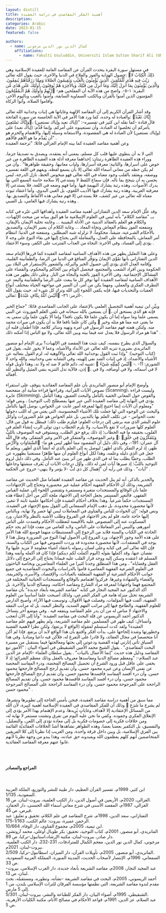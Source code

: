 ```yaml
---
layout: distill
title: أهمية الفكر المقاصدي في دراسة العقيدة
description:
categories: Arabic
date: 2023-01-15
featured: false

authors:
  - name: كمال الدين نور الدين مرجوني
    affiliations:
      - name: Fakulti Usuluddin, Universiti Islam Sultan Sharif Ali (UNISSA)
---
```


<div class="rtl">

في مستهل سورة البقرة يتحدث القرآن عن المقاصد العامة للعقيدة الإسلامية وهي حصول الهداية والفوز والفلاح في الدنيا والآخرة، حيث يقول الله تعالى: ذَلِكَ الْكِتَابُ لا رَيْبَ فِيهِ هُدًى لِّلْمُتَّقِينَ. الَّذِينَ يُؤْمِنُونَ بِالْغَيْبِ وَيُقِيمُونَ الصَّلاةَ وَمِمَّا رَزَقْنَاهُمْ يُنفِقُونَ. وَالَّذِينَ يُؤْمِنُونَ بِمَا أُنزِلَ إلَيْكَ وَمَا أُنزِلَ مِن قَبْلِكَ وَبِالآخِرَةِ هُمْ يُوقِنُونَ. أُولَئِكَ عَلَى هُدًى مِّن رَّبِّهِمْ وَأُولَئِكَ هُمُ الْـمُفْلِحُونَ -البقرة: ١-٥-. واضح من هذه الآية أن المفلحين هم المؤمنون الذين آمنوا بالقرآن وبالكتب السماوية السابقة، وآمنوا بالغيب وباليوم الآخر، وأقاموا الصلاة، وآتوا الزكاة.
<br><br>
وقد أشار القرآن الكريم إلى أن المقاصد الإلهية وغاياتها هي إثبات وحدانية الله تعالى والعبادة له وحده، كما ورد هذا الأمر في الآية الخامسة من سورة الفاتحة: إِيَّاكَ نَعْبُدُ وَإِيَّاكَ نَسْتَعِينُ، قال قتادة -كما نقله ابن كثير في تفسيره-: "(إياك نعبد وإياك نستعين) يأمركم أن تخلصوا له العبادة، وأن تستعينوه على أمركم. وإنما قُدِّم: (إياك نعبد) على (وإياك نستعين) لأن العبادة له هي المقصودة، والاستعانة وسيلة إليها، والاهتمام والحزم هو أن يُقدَّم ما هو الأهم فالأهم" .  
وعن أهمية مقاصد العقيدة كما بينه الإمام الغزالي قائلا: "ترجمة العقيدة
<br><br>
التي لا بد أن ينطوي عليها قلب كل مسلم، بمعنى أنه يعتقده، ويصدق به تصديقا جزما، ووراء هذه العقيدة الظاهرة رتبتان: إحداهما معرفة أدلة هذه العقيدة الظاهرة من غير خوض على أسرارها، والثانية: معرفة أسرارها، ولباب معانيها، وحقيقة ظواهرها" . وأن من لم يكن حظه من معاني أسماء الله تعالى إلا بأن يسمع لفظه، ويفهم في اللغة تفسيره ووصفه، ويعتقد بالقلب وجود معناه في الله تعالى فهو مبخوس الحظ، نازل الدرجة، ليس يحسن به أن يتبجح بما ناله. فإن سماع اللفظ لا يستدعي إلا سلامة حاسة السمع التي بها يدرك الأصوات، وهذه رتبة يشارك البهيمة فيها. وأما فهم وضعه في اللغة، فلا يستدعي إلا معرفته العربية، وهذه رتبة يشارك فيها الأديب اللغوي، بل الغبي البدوي. وأما اعتقاد ثبوت معناه لله تعالى من غير كشف، فلا يستدعي إلا فهم معاني هذه الألفاظ والتصديق بها. وهذه رتبة يشارك فيها العامي، بل الصبي .
<br><br>
وقد علَّل الإمام سعد الدين التفتازاني أهمية مقاصد العقيدة وأهدافها التي عبّره في كتابه بــ "مقاصد الكلام" بأنه ليس في العلوم الإسلامية ما هو أليق ببيانه من مبحث الإلهيات، والكلام هو العلم بالعقائد الدينية عن الأدلة اليقينية ... وغايته تحلية الإيمان بالإيقان، ومنفعته الفوز بنظام المعاش ونجاة المعاد ... وغاية الكلام أن يصير الإيمان، والتصديق بالأحكام الشـرعية، متيقناً، محكوماً، لا تزلزله شبه المبطلين. ومنفعته في الدنيا: انتظام أمر المعاش، بالمحافظة على العدل، والمعاملة التي يحتاج إليها في بقاء النوع على وجه لا يؤدي إلى الفساد، وفي الآخرة: النجاة من العذاب المترتب على الكفر، وسوء الاعتقاد .
<br><br>
وعلى هذا التعليل يظهر من هذه الأهداف السامية لمقاصد العقيدة كما قررها الإمام سعد الدين التفتازاني بأنها تقَوِّي الإيمانَ وتوَفِّر المنافعَ في الدنيا من الرضا، والطمأنينة القلبية، وإقامة العدل الذي يؤدي إلى حصول الخير والبركة، والشعور بالإستقرار في البلاد بين الحكومة وبين أفراد الشعب والمجتمع، فيحصل الوئام بين الحاكم والمحكوم، والقضاء على المشاكل الإجتماعية. وفي الآخرة الفوز بالجنة والنجاة من النار.
وعلى ذلك يظهر من هذه الأهداف السامية لمقاصد العقيدة أنها توفر كل ما يبعث على الرضا والطمأنينة والبعد عن التطرف الفكري والعملي. ومهما يكن من أمر، أن السير في مواجهة الحياة بمختلف أنواع العقبات والتحديات فيها، فإنه يكفي اللجوء إلى الله وترك كل شيء له. حيث يقول الله تعالى: أَلَيْسَ ٱللَّهُ بِكَافٍ عَبْدَهُ -الزمر: ۳٦-.
<br><br>
وبيَّن ابن تيمية أهمية التحصيل العلمي بالإعتماد على الجانب المقاصدي قائلا: "جماع الخير أن يستعين بالله سبحانه في تلقي العلم الموروث عن النبي ، فإنه هو الذي يستحق أن يسمى علما وما سواه إما أن يكون علما فلا يكون نافعا؟ وإما ألا يكون علما وإن سمي به. ولئن كان علما نافعا فلا بد أن يكون في ميراث محمد  ما يغني عنه مما هو مثله وخير منه. ولتكن همته فهم مقاصد الرسول في أمره ونهيه وسائر كلامه. فإذا اطمأن قلبه أن هذا هو مراد الرسول فلا يعدل عنه فيما بينه وبين الله تعالى، ولا مع الناس إذا أمكنه ذلك" .
<br><br>
والسؤال الذي يطرح بنفسه، كيف نثبت هذا المقصد في الإلهيات؟
يرى الإمام أبو منصور الماتريدي بضرورة تنزيه الله تعالى عن الأنداد والأشباه، وعما لا يجوز عليه، يقول في (كتاب التوحيد): "وإذا ثبت القول بوحدانية الله تعالى والألوهية له، لزم القول بتعاليه عن الأشباه والأضداد، إذ في إثبات الضد نفى إلهيته، وفي التشابه نفى وحدانيته، والله واحد لا شبيه له، دائم قائم لا ضد له ولا ند، وهذا تأويل قوله:  لَيْسَ كَمِثْلِهِ شَيْءٌ -الشورى: 11- . إذن، فالآية تدل التنزيه بنفي المثيل والنظير لله ، لا في أسمائه، ولا في أوصافه، ولا في أفعاله.
<br><br>
وأوضح الإمام أبو منصور الماتريدي بأن علم المقاصد العقائدية يتوقف على استقراء نصوص الآيات القرآنية، وقراءتها قراءة متأنية أى متفحصة (Scanning)، وليست قراءة عابرة (Skimming)، والغوص حول المعاني الخفية بالتأمل والبحث العميق، وهذا التأمل يؤدي في النهاية إلى مقاصد العقيدة التي عبر عنها بمصطلح (لب التوحيد) ، ونص قوله: "ومعلوم أن الآيات إنما احتيج إليها لمعرفة أمور غابت عن الحواس، يوصل إليها بالتأمل والبحث عن الوجوه التي لها جعلت تلك الأشياء المحسوسة، التي يغني من له اللب دخولها تحت الحواس - عن تكلف العلم بها بالتدبير، بل علم الحواس هو علم الضرورات وأوائل علوم البشر الذي منه يرتقي إلى درجات العلوم؛ فيلزم طلب ذلك؛ فيبطل به قول من قال: العلوم كلها ضرورات لا تقع بالأسباب، ولا يلزم الخطاب دون تولى الرب إنشاءَ العلم في القلوب بحقيقه ما فيه الخطاب؛ إذ ذلك يرفع حق الطلب، ويستوفي فيه الموصوف باللبِّ وغير الموصوف، والمتفكر في الأمر وغير المتفكر، وقد قال اللَّه : وَيَتَفَكَّرُونَ فِي خَلْقِ السَّمَاوَاتِ وَالْأَرْضِ -آل عمران: 191-، وفي ذلك دليل أن المقصود مما أظهر ليس هو ما ظهر، إذ لزم التفكر بالذي أظهر؛ ليوصل به إلى العلم بالذي له أنشأ الذي أظهر، ويعلم ما جعل في الذي دليله وعلمه، وهذا لكل أنواع العلوم أن منها ظاهرًا مستغنيا بظهوره عن الطلب، وخفيًّا يطلب بما له في الذي ظهر من أثر ينبئ عنه التأمل. وفي ذلك دليل لزوم التوحيد باللبِّ؛ إذ صيرها آيات لمن له ذلك، وأوَّل درجات الآيات أن يُعَرف منشئها وجاعلها آيات" . وذلك في رأيه أن "إهمال كل ذي لبٍّ -لا يؤمر ولا ينهى- خروج عن الحكمة" .
<br><br>
والجدير بالذكر، أنه لم ينل الحديث عن مقاصد العقيدة اهتماما مثل الحديث عن مقاصد الشريعة، وذلك أن الأحكام الفقهية أحكام عملية غير محصورة وتحتاج إلى الإجتهادات، علما بأن الوقائع والمستجدات متغيرة ومستمرة وتقتضي اللجوء إلى عملية القياس الفقهي. فالتغير المستمر يجعل الحاجة إلى الاجتهاد ملحة أكثر من أجل إعطاء هذه المستجدات حكماً شرعياً. وهذا بخلاف أحكام العقيدة فإن أحكامها علمية ثابتة لا تتغير، لأنها محصورة محدودة، بل ذهب الإمام السمعاني إلى القول بمنع الإجتهاد في العقيدة، ونص قوله: "إن الحوادث للناس والفتاوى في المعاملات ليس لها حصر ولا نهاية، وبالناس إليها حاجة عامة، فلو لم يجز الاجتهاد في الفروع وطلب الأشبه بالنظر والاعتبار، ورد المسكوت عنه إلى المنصوص عليه بالأقيسة لتعطلت الأحكام وفسدت على الناس أمورهم، والتبس أمر المعاملات على الناس، ولابد للعامي من مفت فإذا لم يجد حكم الحادثة في الكتاب والسنة فلابد من الرجوع إلى المستنبطات منهما فوسع الله هذا الأمر على هذه الأمة وجوز الاجتهاد، ورد الفروع إلى الأصول لهذا النوع من الضرورة ومثل هذا لا يوجد في المعتقدات، لأنها محصورة محدودة قد وردت النصوص فيها من الكتاب والسنة، فإن الله تعالى أمر في كتابه وعلى لسان رسوله باعتقاد أشياء معلومة لا مزيد عليها ولا نقصان عنها، وقد أكملها بقوله (اليوم أكملت لكم دينكم) فإذا كان قد أكمله وأتمه وهذا المسلم قد اعتقده وسكن إليه ووجد قرار القلب عليه فبماذا يحتاج إلى الرجوع إلى دلائل العقل وقضاياه" .
ومن هذا المنطلق وجدنا كثيرا من العلماء المعاصرين وبخاصة الباحثون في العلوم الشرعية الفقهية المعاصرة قاموا بالدراسات والبحوث المقاصدية في جميع جوانب الأحكام الشرعية أو الفقهية المتعلقة بالعبادات، والإقتصاد، والأسرة، والجريمة، والقضاء والشهادة وغيرها. فركزوا اهتمامم بالوقائع والمستجدات الحياتية المختلفة في المجتمع فهما واجتهادا لمعرفة مراد الشارع ومقاصد أحكامه، ومصالح الدنيا والآخرة. بل أكد الدكتور عبد المجيد النجار في كتابه "مقاصد الشريعة بأبعاد جديدة" بأن مقاصد الشريعة تحتل منزلة هامة في الفكر الشرعي، ولذلك أصبحت علما أساسيا من العلوم الفقهية، ألفت فيها المؤلفات، وفصلت فيها الأقوال، وتوسعت فيها الآراء، وأصبح الدارس للعلوم الفقهية، والطامح فيها إلى مراتب الفهم السديد، والنظر البعيد، بل له مراتب التفقه والاجتهاد لا مناص له من أن يدر علم المقاصد ويتفقه فيه .
وفي موضع آخر يتساءل الدكتور أحمد الريسوني عن قلة البحث في مقاصد العقيدة: "وأنا إلى الآن أتعجب وأتساءل: كيف ظهر في المسلمين علم مقاصد الشريعة، ولم يظهر فيهم علم مقاصد العقيدة؟ ولقد كدت أستسلم لمقولة (الواقع لا يرتفع)، ولكن نظرا لأهمية القضية وخطورتها وشدة إلحاحها على، بدأت أفكر وأقتنع بأن هذا الواقع لابد أن يرتفع. فإذا لم أكن أنا متخصصا في مجال العقائد، ولا قادرا على التفرغ له، فلأكن فيه داعيا ومناديا. وفي هذا السياق تأتي إثارتي لهذه القضية ودعوتي إلى بحثها ومعالجتها فيما يستقبل من مسيرة البحث المقاصدي" .
يقول الشيخ محمد الأمين الشنقيطي في أضواء البيان : "الأمور تبع المقاصد ودليل هذه حديث "إنما الأعمال بالنيات" . يقول سلطان العلماء -الإمام عز الدين عبد السلام-: "ومعظم مصالح الدنيا ومفاسدها معروف بالعقل وذلك معظم الشرائع؛ إذ لا يخفى على عاقل قبل ورود الشرع أن تحصيل المصالح المحضة، ودرء المفاسد المحضة عن نفس الإنسان وعن غيره محمود حسن، وأن تقديم أرجح المصالح فأرجحها محمود حسن، وأن درء أفسد المفاسد فأفسدها محمود حسن، وأن تقديم أرجح المصالح فأرجحها محمود حسن، وأن درء أفسد المفاسد فأفسدها محمود حسن، وأن تقديم المصالح الراجحة على المرجوحة محمود حسن، وأن درء المفاسد الراجحة على المصالح المرجوحة محمود حسن" .
<br><br>
مما سبق من أهمية دراسة مقاصد العقيدة، فنحن بأمس الحاجة إلى تطويرها ونشرها، وذلك أن للفكر المقاصدي في العقيدة الإسلامية أهمية كبيرة، لأن الله  لم يشرع ما شَرَع من المسائل الإعتقادية إلا لأهداف وغاياتٍ يُرِيدها. وعدم الإهتمام بهذا الأمر يؤدي إلى الإنغلاق الفكري وجموده. وكفي ما نحن عليه اليوم من تفرق وتشتت مستمر لا نهاية له، ومن خلافات فكرية إلى خصومات فكرية بل إلى معادة تؤدي إلى اللعن، والتضليل، والتفسيق، بل التكفير بعضنا بعضا، وهذه الظواهر نشاهدها أشدّ الخلافات العقائديّة القائمة بين الفرق الإسلامية، بل وبين داخل فرقة واحدة، ومن الغريب إذا نظرنا إلى كلا الفريقين المتخاصمين أنهم كلهم يعظمون الله ويعبدونه حق عبادته، وهذا يبدو من وجهة نظرنا لأنهم غابوا عنهم معرفة المقاصد العقائدية.

<br><br>

#### المراجع والمصادر

<br><br>
ابن كثير، 1999م، تفسير القرآن العظيم، دار طيبة للنشر والتوزيع، الملكة العربية السعودية، 1/135.<br>
الغزالي، 2020م، الأربعين في أصول الدين، دار الكتب العلمية، بيروت-لبنان، ص 16.<br>
الغزالي، 1987م، المقصد الأسنى في شرح معاني أسماء الله الحسنى، دار الجفان، قبرص، ص 45.<br>
التفتازاني، سعد الدين، 1998م، شرح المقاصد في علم الكلام، تحقيق و تعليق: عبد الرحمن عميرة، بيروت: عالم الكتب، 1/163-175.<br>
ابن تيمية، 2005م، مجموع الفتاوى، دار الوفاء، 10/664.<br>
الماتريدي، أبو منصور، 2001م، كتاب التوحيد، تحقيق: بكر طوبال أوغلي، محمد آروتشي، دار صادر، بيروت-لبنان، مكتبة الإرشاد،استانبول-تركيا، ص 89.<br>
مرجوني، كمال الدين نور الدين، معجم الكمال للمترادفات، 231-232، دار الكتب العلمية، بيروت-لبنان، 2021م.<br>
الماتريدي، أبو منصور، 2005م، تأويلات القرآن، دار الميزان، اسطانبول-تركيا، 2/509.<br>
السمعاني، 1996م، الإنتصار لأصحاب الحديث، المدينة المنورة، المملكة العربية السعودية، ص 33.<br>
عبد المجيد النجار، 2008م، مقاصد الشريعة بأبعاد جديدة، دار الغرب الإسلامي، بيروت-لبنان، ص 13.<br>
أحمد الريسوني، 2005م، البحث في مقاصد الشريعة -نشأته، وتطوره، ومستقبله، بحث مقدم لندوة مقاصد الشريعة، التي نظمتها مؤسسة الفرقان للتراث الإسلامي بلندن، من 1 إلى 5 مارس.<br>
الشنقيطي، 1995م، أضواء البيان، دار الفكر للطباعة والنشر، بيروت-لبنان، 5/301.<br>
عبد السلام، عز الدين، 1991م، قواعد الأحكام في مصالح الأنام، مكتبة الكليات الأزهرية، ص 5.<br>

</div>
